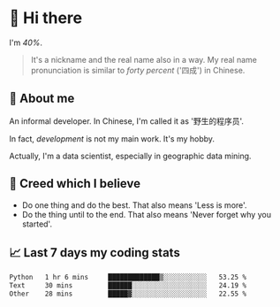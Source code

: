# 👋 Hi there

I'm *40%*.

> It's a nickname and the real name also in a way.
> My real name pronunciation is similar to *forty percent* ('四成') in Chinese.

## :speech_balloon: About me

An informal developer. In Chinese, I'm called it as '野生的程序员'.

In fact, _development_ is not my main work. It's my hobby.

Actually, I'm a data scientist, especially in geographic data mining.

## :see_no_evil: Creed which I believe

- Do one thing and do the best. That also means 'Less is more'.
- Do the thing until to the end. That also means 'Never forget why you started'.

## :chart_with_upwards_trend: Last 7 days my coding stats

<!--START_SECTION:waka-->

```txt
Python   1 hr 6 mins     █████████████▒░░░░░░░░░░░   53.25 %
Text     30 mins         ██████░░░░░░░░░░░░░░░░░░░   24.19 %
Other    28 mins         █████▓░░░░░░░░░░░░░░░░░░░   22.55 %
```

<!--END_SECTION:waka-->
